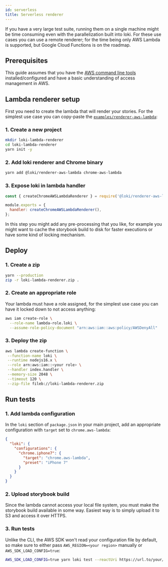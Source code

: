 ```yaml
---
id: serverless
title: Serverless renderer
---
```


If you have a very large test suite, running them on a single machine might be time consuming even with the parallelization built into loki. For these use cases you can use a remote renderer; for the time being only AWS Lambda is supported, but Google Cloud Functions is on the roadmap.

## Prerequisites

This guide assumes that you have the [AWS command line tools](https://docs.aws.amazon.com/cli/latest/userguide/cli-chap-install.html) installed/configured and have a basic understanding of access management in AWS.

## Lambda renderer setup

First you need to create the lambda that will render your stories. For the simplest use case you can copy-paste the [`examples/renderer-aws-lambda`](https://github.com/oblador/loki/tree/master/examples/renderer-aws-lambda):

### 1. Create a new project

```sh
mkdir loki-lambda-renderer
cd loki-lambda-renderer
yarn init -y
```

### 2. Add loki renderer and Chrome binary

```sh
yarn add @loki/renderer-aws-lambda chrome-aws-lambda
```

### 3. Expose loki in lambda handler

```js
const { createChromeAWSLambdaRenderer } = require('@loki/renderer-aws-lambda');

module.exports = {
  handler: createChromeAWSLambdaRenderer(),
};
```

In this step you might add any pre-processing that you like, for example you might want to cache the storybook build to disk for faster executions or have some kind of locking mechanism.

## Deploy

### 1. Create a zip

```sh
yarn --production
zip -r loki-lambda-renderer.zip .
```

### 2. Create an appropriate role

Your lambda must have a role assigned, for the simplest use case you can have it locked down to not access anything:

```sh
aws iam create-role \
  --role-name lambda-role.loki \
  --assume-role-policy-document "arn:aws:iam::aws:policy/AWSDenyAll"
```

### 3. Deploy the zip

```sh
aws lambda create-function \
 --function-name loki \
 --runtime nodejs16.x \
 --role arn:aws:iam::<your role> \
 --handler index.handler \
 --memory-size 2048 \
 --timeout 120 \
 --zip-file fileb://loki-lambda-renderer.zip
```

## Run tests

### 1. Add lambda configuration

In the `loki` section of `package.json` in your main project, add an appropriate configuration with `target` set to `chrome.aws-lambda`:

```json
{
  "loki": {
    "configurations": {
      "chrome.iphone7": {
        "target": "chrome.aws-lambda",
        "preset": "iPhone 7"
      }
    }
  }
}
```

### 2. Upload storybook build

Since the lambda cannot access your local file system, you must make the storybook build available in some way. Easiest way is to simply upload it to S3 and access it over HTTPS.

### 3. Run tests

Unlike the CLI, the AWS SDK won't read your configuration file by default, so make sure to either pass `AWS_REGION=<your region>` manually or `AWS_SDK_LOAD_CONFIG=true`:

```sh
AWS_SDK_LOAD_CONFIG=true yarn loki test --reactUri https://url.to/your/storybook-static/
```
